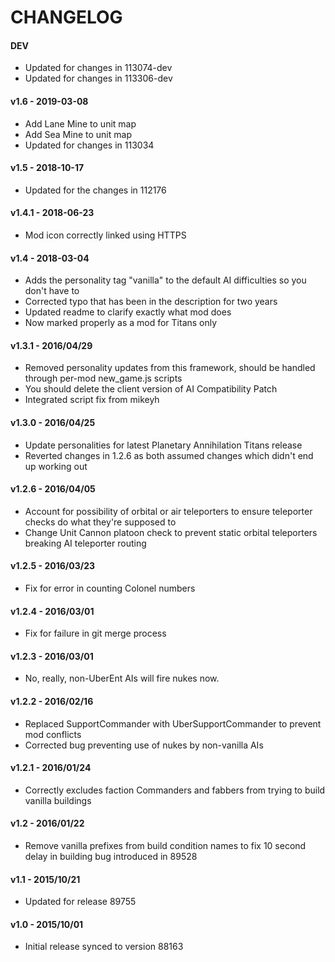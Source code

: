 # CHANGELOG

#### DEV

 - Updated for changes in 113074-dev
 - Updated for changes in 113306-dev

#### v1.6 - 2019-03-08

 - Add Lane Mine to unit map
 - Add Sea Mine to unit map
 - Updated for changes in 113034

#### v1.5 - 2018-10-17

 - Updated for the changes in 112176

#### v1.4.1 - 2018-06-23

 - Mod icon correctly linked using HTTPS

#### v1.4 - 2018-03-04

 - Adds the personality tag "vanilla" to the default AI difficulties so you don't have to
 - Corrected typo that has been in the description for two years
 - Updated readme to clarify exactly what mod does
 - Now marked properly as a mod for Titans only

#### v1.3.1 - 2016/04/29

 - Removed personality updates from this framework, should be handled through per-mod new_game.js scripts
 - You should delete the client version of AI Compatibility Patch
 - Integrated script fix from mikeyh

#### v1.3.0 - 2016/04/25

 - Update personalities for latest Planetary Annihilation Titans release
 - Reverted changes in 1.2.6 as both assumed changes which didn't end up working out

#### v1.2.6 - 2016/04/05

 - Account for possibility of orbital or air teleporters to ensure teleporter checks do what they're supposed to
 - Change Unit Cannon platoon check to prevent static orbital teleporters breaking AI teleporter routing

#### v1.2.5 - 2016/03/23

 - Fix for error in counting Colonel numbers

#### v1.2.4 - 2016/03/01

 - Fix for failure in git merge process

#### v1.2.3 - 2016/03/01

 - No, really, non-UberEnt AIs will fire nukes now.

#### v1.2.2 - 2016/02/16

 - Replaced SupportCommander with UberSupportCommander to prevent mod conflicts
 - Corrected bug preventing use of nukes by non-vanilla AIs

#### v1.2.1 - 2016/01/24

 - Correctly excludes faction Commanders and fabbers from trying to build vanilla buildings

#### v1.2 - 2016/01/22

 - Remove vanilla prefixes from build condition names to fix 10 second delay in building bug introduced in 89528

#### v1.1 - 2015/10/21

 - Updated for release 89755

#### v1.0 - 2015/10/01

 - Initial release synced to version 88163